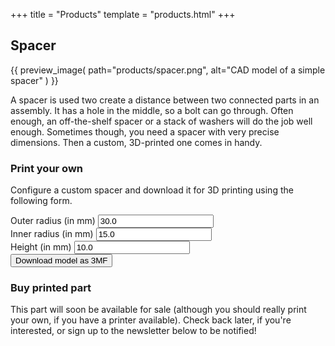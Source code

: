 +++
title    = "Products"
template = "products.html"
+++

## Spacer

{{
    preview_image(
        path="products/spacer.png",
        alt="CAD model of a simple spacer"
    )
}}

A spacer is used two create a distance between two connected parts in an assembly. It has a hole in the middle, so a bolt can go through. Often enough, an off-the-shelf spacer or a stack of washers will do the job well enough. Sometimes though, you need a spacer with very precise dimensions. Then a custom, 3D-printed one comes in handy.


### Print your own

Configure a custom spacer and download it for 3D printing using the following form.

<form method="GET" action="https://model-api.braun-odw.eu/models/spacer.3mf">
    <div>
        <label for="outer">Outer radius (in mm)</label>
        <input
            type="number"
            required
            name="outer"
            id="outer"
            step="0.01"
            value="30.0"
            placeholder="outer radius (in mm)" />
    </div>
    <div>
        <label for="inner">Inner radius (in mm)</label>
        <input
            type="number"
            required
            name="inner"
            id="inner"
            step="0.01"
            value="15.0"
            placeholder="inner radius (in mm)" />
    </div>
    <div>
        <label for="height">Height (in mm)</label>
        <input
            type="number"
            required
            name="height"
            id="height"
            step="0.01"
            value="10.0"
            placeholder="height (in mm)" />
    </div>
    <input
        type="submit"
        value="Download model as 3MF" />
</form>


### Buy printed part

This part will soon be available for sale (although you should really print your own, if you have a printer available). Check back later, if you're interested, or sign up to the newsletter below to be notified!
